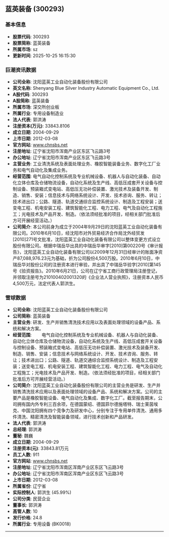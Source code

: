 ## 蓝英装备 (300293)

### 基本信息

- **股票代码**: 300293
- **股票简称**: 蓝英装备
- **所属市场**: sz
- **更新时间**: 2025-10-25 16:15:30

### 巨潮资讯数据

- **公司全称**: 沈阳蓝英工业自动化装备股份有限公司
- **英文名称**: Shenyang Blue Silver Industry Automatic Equipment Co., Ltd.
- **A股代码**: 300293
- **A股简称**: 蓝英装备
- **所属市场**: 深交所创业板
- **所属行业**: 专用设备制造业
- **法人代表**: 郭洪涛
- **注册资本(万元)**: 33843.8106
- **成立日期**: 2004-09-29
- **上市日期**: 2012-03-08
- **官方网站**: www.chnsbs.net
- **注册地址**: 辽宁省沈阳市浑南产业区东区飞云路3号
- **办公地址**: 辽宁省沈阳市浑南产业区东区飞云路3号
- **主营业务**: 工业清洗系统及表面处理业务、橡胶智能装备业务、数字化工厂业务和电气自动化及集成业务。
- **经营范围**: 电气自动化控制系统及专业机械设备、机器人与自动化装备、自动化立体仓库及仓储物流设备，自动化系统及生产线、高低压成套开关设备与控制设备、预装箱式变电站、高低压无功补偿装置、激光技术及装备开发、制造、销售、安装；信息技术与网络系统设计、开发、技术咨询、服务、转让；技术进出口；公路、隧道、轨道交通综合监控系统设计、制造及工程安装；送变电工程、机电安装工程、建筑智能化工程、电力工程、电气及自动化工程施工；光电技术及产品开发、制造。（依法须经批准的项目，经相关部门批准后方可开展经营活动。）
- **公司简介**: 本公司前身为成立于2004年9月29日的沈阳蓝英工业自动化装备有限公司。2010年6月10日，经沈阳市对外贸易经济合作局沈外经贸发[2010]271号文批准，沈阳蓝英工业自动化装备有限公司以整体变更方式设立股份有限公司。根据中瑞岳华出具的中瑞岳华审字[2010]第00220号《审计报告》，沈阳蓝英工业自动化装备有限公司以2009年12月31日经审计的账面净资产87,088,976.23元为基础，折为公司股份4,500万股。2010年6月10日，中瑞岳华对股份公司的注册资本进行审验，并出具了中瑞岳华验字[2010]第145号《验资报告》。2010年6月21日，公司在辽宁省工商行政管理局注册登记，并领取注册号为210100402001320的《企业法人营业执照》，注册资本人民币4,500万元，法定代表人郭洪生。

### 雪球数据

- **公司全称**: 沈阳蓝英工业自动化装备股份有限公司
- **公司简称**: 蓝英装备
- **主营业务**: 研发、生产并销售清洗技术应用以及表面处理领域的设备产品、系统和解决方案。
- **经营范围**: 　　电气自动化控制系统及专业机械设备、机器人与自动化装备、自动化立体仓库及仓储物流设备，自动化系统及生产线、高低压成套开关设备与控制设备、预装箱式变电站、高低压无功补偿装置、激光技术及装备开发、制造、销售、安装；信息技术与网络系统设计、开发、技术咨询、服务、转让；技术进出口；公路、隧道、轨道交通综合监控系统设计、制造及工程安装；送变电工程、机电安装工程、建筑智能化工程、电力工程、电气及自动化工程施工；光电技术及产品开发、制造。（依法须经批准的项目，经相关部门批准后方可开展经营活动。）
- **公司简介**: 沈阳蓝英工业自动化装备股份有限公司的主营业务是研发、生产并销售清洗技术应用以及表面处理领域的设备产品、系统和解决方案。公司的主要产品是橡胶智能设备、电气自动化及集成、数字化工厂。截至报告期末，公司拥有国内外专利三百余项，在德国蒙绍、德国菲尔德施塔特、瑞士莱茵埃克、中国沈阳拥有四个竞争力及研发中心，分别专注于专用单件清洗、通用多件清洗、精密清洗及智能装备领域，进行技术创新和产品研发。
- **法人代表**: 郭洪涛
- **总经理**: 郭洪涛
- **董秘**: 魏巍
- **成立日期**: 2004-09-29
- **注册资本(元)**: 33843.81万元
- **员工人数**: 911
- **官方网站**: www.chnsbs.net
- **注册地址**: 辽宁省沈阳市浑南区浑南产业区东区飞云路3号
- **办公地址**: 辽宁省沈阳市浑南区浑南产业区东区飞云路3号
- **上市日期**: 2012-03-08
- **所属省份**: 辽宁省
- **实际控制人**: 郭洪生 (45.99%)
- **公司分类**: 民营企业
- **董事长**: 郭洪涛
- **高管人数**: 10
- **发行价格**: 24.8
- **所属行业**: 专用设备 (BK0018)

---